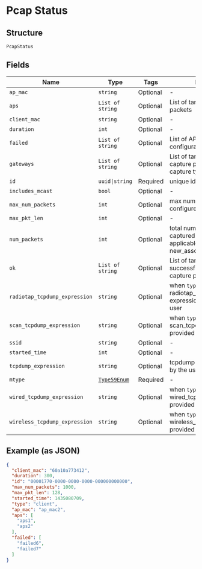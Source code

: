 
# Pcap Status

## Structure

`PcapStatus`

## Fields

| Name | Type | Tags | Description |
|  --- | --- | --- | --- |
| `ap_mac` | `string` | Optional | - |
| `aps` | `List of string` | Optional | List of target APs to capture packets |
| `client_mac` | `string` | Optional | - |
| `duration` | `int` | Optional | - |
| `failed` | `List of string` | Optional | List of APs where configuration attempt failed |
| `gateways` | `List of string` | Optional | List of target Gateways to capture packets if a gateway capture type is specified |
| `id` | `uuid\|string` | Required | unique id for the capture |
| `includes_mcast` | `bool` | Optional | - |
| `max_num_packets` | `int` | Optional | max number of packets configured by user |
| `max_pkt_len` | `int` | Optional | - |
| `num_packets` | `int` | Optional | total number of packets captured by all AP, not applicable for type [client, new_assoc] |
| `ok` | `List of string` | Optional | List of target APs successfully configured to capture packets |
| `radiotap_tcpdump_expression` | `string` | Optional | when `type`==`radiotap`, radiotap_tcpdump_expression expression provided by the user |
| `scan_tcpdump_expression` | `string` | Optional | when `type`==`scan`, scan_tcpdump_expression provided by the user |
| `ssid` | `string` | Optional | - |
| `started_time` | `int` | Optional | - |
| `tcpdump_expression` | `string` | Optional | tcpdump expression provided by the user (common) |
| `mtype` | [`Type59Enum`](../../doc/models/type-59-enum.md) | Required | - |
| `wired_tcpdump_expression` | `string` | Optional | when `type`==`wired`, wired_tcpdump_expression provided by the user |
| `wireless_tcpdump_expression` | `string` | Optional | when `type`==`‘wireless’`, wireless_tcpdump_expression provided by the user |

## Example (as JSON)

```json
{
  "client_mac": "60a10a773412",
  "duration": 300,
  "id": "00001770-0000-0000-0000-000000000000",
  "max_num_packets": 1000,
  "max_pkt_len": 128,
  "started_time": 1435080709,
  "type": "client",
  "ap_mac": "ap_mac2",
  "aps": [
    "aps1",
    "aps2"
  ],
  "failed": [
    "failed6",
    "failed7"
  ]
}
```

